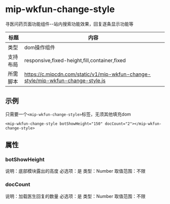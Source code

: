 # mip-wkfun-change-style

寻医问药页面功能组件--站内搜索功能效果，回复逐条显示功能等

标题|内容
----|----
类型|dom操作组件
支持布局|responsive,fixed-height,fill,container,fixed
所需脚本|https://c.mipcdn.com/static/v1/mip-wkfun-change-style/mip-wkfun-change-style.js

## 示例

只需要一个`<mip-wkfun-change-style>`标签，无须其他填充dom

```
<mip-wkfun-change-style botShowHeight="150" docCount="2"></mip-wkfun-change-style>
```

## 属性

### botShowHeight

说明：底部模块露出的高度
必选项：是
类型：Number
取值范围：不限

### docCount

说明：加载医生回复的数量
必选项：是
类型：Number
取值范围：不限
